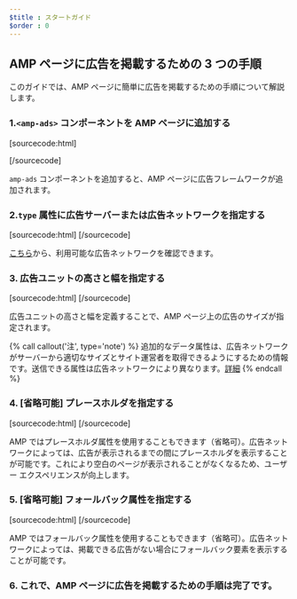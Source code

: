 ```yaml
---
$title : スタートガイド
$order : 0
---
```


## AMP ページに広告を掲載するための 3 つの手順

このガイドでは、AMP ページに簡単に広告を掲載するための手順について解説します。

###  1.`<amp-ads>` コンポーネントを AMP ページに追加する

[sourcecode:html]

<script async custom-element="amp-ad" src="https://cdn.ampproject.org/v0/amp-ad-0.1.js"></script>

[/sourcecode]

`amp-ads` コンポーネントを追加すると、AMP ページに広告フレームワークが追加されます。

###  2.`type` 属性に広告サーバーまたは広告ネットワークを指定する

[sourcecode:html]
<amp-ad
type="a9">
</amp-ad>
[/sourcecode]

[こちら](https://www.ampproject.org/docs/reference/components/amp-ad#supported-ad-networks)から、利用可能な広告ネットワークを確認できます。

### 3. 広告ユニットの高さと幅を指定する

[sourcecode:html]
<amp-ad width="300"
height="250"
type="a9"
data-aax_size="300x250"
data-aax_pubname="test123"
data-aax_src="302">
</amp-ad>
[/sourcecode]

広告ユニットの高さと幅を定義することで、AMP ページ上の広告のサイズが指定されます。

{% call callout('注', type='note') %}
 追加的なデータ属性は、広告ネットワークがサーバーから適切なサイズとサイト運営者を取得できるようにするための情報です。送信できる属性は広告ネットワークにより異なります。[詳細](https://www.ampproject.org/docs/reference/components/amp-ad#supported-ad-networks)
{% endcall %}

###  4. [省略可能] プレースホルダを指定する

[sourcecode:html]
<amp-ad width="300"
height="200"
type="doubleclick"
data-slot="/4119129/doesnt-exist">
<amp-img placeholder src="placeholder-image.jpg"></amp-img>
</amp-ad>
[/sourcecode]

AMP ではプレースホルダ属性を使用することもできます（省略可）。広告ネットワークによっては、広告が表示されるまでの間にプレースホルダを表示することが可能です。これにより空白のページが表示されることがなくなるため、ユーザー エクスペリエンスが向上します。

###  5. [省略可能] フォールバック属性を指定する

[sourcecode:html]
<amp-ad width="300"
height="200"
type="doubleclick"
data-slot="/4119129/doesnt-exist">
<amp-img fallback src="fallback-image.jpg"></amp-img>
</amp-ad>
[/sourcecode]

AMP ではフォールバック属性を使用することもできます（省略可）。広告ネットワークによっては、掲載できる広告がない場合にフォールバック要素を表示することが可能です。

### 6. これで、AMP ページに広告を掲載するための手順は完了です。

